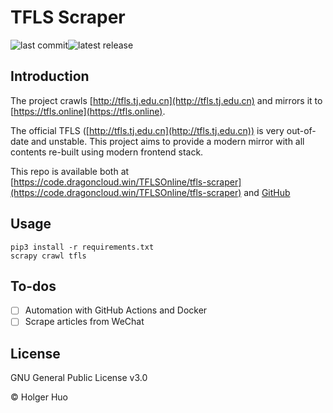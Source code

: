 # TFLS Scraper

![last commit](https://img.shields.io/gitea/last-commit/TFLSOnline/tfls-scraper?gitea_url=https://code.dragoncloud.win)![latest release](https://img.shields.io/gitea/v/release/TFLSOnline/tfls-scraper?gitea_url=https://code.dragoncloud.win)


## Introduction

The project crawls [http://tfls.tj.edu.cn](http://tfls.tj.edu.cn) and mirrors it to [https://tfls.online](https://tfls.online). 

The official TFLS ([http://tfls.tj.edu.cn](http://tfls.tj.edu.cn)) is very out-of-date and unstable. This project aims to provide a modern mirror with all contents re-built using modern frontend stack.

This repo is available both at [https://code.dragoncloud.win/TFLSOnline/tfls-scraper](https://code.dragoncloud.win/TFLSOnline/tfls-scraper) and [GitHub](https://github.com/holgerhuo/tfls-scraper)

## Usage

```
pip3 install -r requirements.txt
scrapy crawl tfls
```

## To-dos

- [ ] Automation with GitHub Actions and Docker
- [ ] Scrape articles from WeChat

## License

GNU General Public License v3.0

© Holger Huo